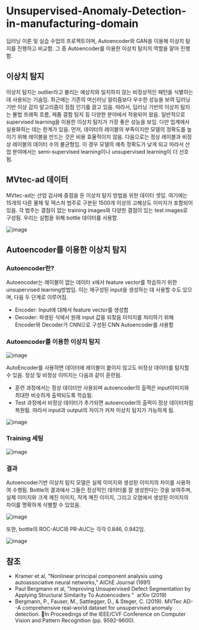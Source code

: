 # Unsupervised-Anomaly-Detection-in-manufacturing-domain
딥러닝 이론 및 실습 수업의 프로젝트이며, Autoencoder와 GAN을 이용해 이상치 탐지를 진행하고 비교함. 그 중 Autoencoder를 이용한 이상치 탐지의 역할을 맡아 진행함. 
## 이상치 탐지
이상치 탐지는 outlier라고 불리는 예상치와 일치하지 않는 비정상적인 패턴을 식별하는 데 사용되는 기숨임. 최근에는 기존의 머신러닝 알리즘보다 우수한 성능을 보여 딥러닝 기반 이상 감지 알고리즘이 점점 인기를 끌고 있음. 따라서, 딥러닝 기반의 이상치 탐지는 불법 프래픽 흐름, 제품 결함 탐지 등 다양한 분야에서 적용되어 왔음. 일반적으로 supervised learning을 이용한 이상치 탐지가 가장 좋은 성능을 보임. 다만 업계에서 실용화하는 데는 한계가 있음. 먼저, 데이터의 레이블의 부족이지만 모델의 정확도를 높이기 위해 레이블을 만드는 것은 비용 효율적이지 않음. 다음으로는 정상 레이블과 비정상 레이블의 데이터 수의 불균형임. 이 경우 모델의 예측 정확도가 낮게 되고 따라서 산업 분야에서는 semi-supervised learning이나 unsupervised learning이 더 선호 됨.
## MVtec-ad 데이터
MVtec-ad는 산업 검사에 중점을 둔 이상치 탐지 방법을 위한 데이터 셋임. 여기에는 15개의 다른 물체 및 텍스처 범주로 구분된 1500개 이상의 고해상도 이미지가 포함되어 있음. 각 범주는 결점이 없는 training images와 다양한 결점이 있는 test images로 구성됨. 우리는 실험을 위해 bottle 데이터를 사용함.

![image](https://user-images.githubusercontent.com/67357059/146854209-9474d22a-b6d5-46a4-8d0e-9b6dfa5630c8.png)
## Autoencoder를 이용한 이상치 탐지
### Autoencoder란?
Autoencoder는 레이블이 없는 데이터 x에서 feature vector를 학습하기 위한 unsupervised learning방법임. 이는 재구성된 input을 생성하는 데 사용할 수도 있으며, 다음 두 단계로 이루어짐.
- Encoder: Input에 대해서 feature vector를 생성함
- Decoder: 파생된 식에서 원래 input 값을 되찾음
이미지를 처리하기 위해 Encoder와 Decoder가 CNN으로 구성된 CNN Autoencoder를 사용함
### Autoencoder를 이용한 이상치 탐지
![image](https://user-images.githubusercontent.com/67357059/146855466-0cdbb77a-fa32-4c1a-9e68-324691f1d45d.png)

AutoEncoder를 사용하면 데이터에 레이블이 붙이지 않고도 비정상 데이터를 탐지할 수 있음. 정상 및 비정상 이미지는 다음과 같이 훈련됨.
- 훈련 과정에서는 정상 데이터만 사용되며 autoencoder의 출력은 input이미지와 최대한 비슷하게 출력되도록 학습됨.
- Test 과정에서 비정상 데이터가 추가되면 autoencoder의 출력이 정상 데이터처럼 복원됨. 따라서 input과 output의 차이가 커져 이상치 탐지가 가능하게 됨.

![image](https://user-images.githubusercontent.com/67357059/146855836-3b2964fd-b0fd-4150-86d7-472ac649f5cf.png)

### Training 세팅
![image](https://user-images.githubusercontent.com/67357059/146855952-6c0e4c04-3412-459a-ae88-c1df87cb2051.png)

### 결과
Autoencoder기반 이상치 탐지 모델은 실제 이미지와 생성된 이미지의 차이를 사용하여 수행됨. Bottle의 결과에서 그들은 정상적인 데이터를 잘 생성한다는 것을 보여주며, 실제 이미지와 크게 깨진 이미지, 작게 깨진 이미지, 그리고 오염에서 생성된 이미지의 차이를 명확하게 식별할 수 있었음.

![image](https://user-images.githubusercontent.com/67357059/146856373-f0ce38e5-779e-4fb1-89c9-44130468c894.png)

또한, bottle의 ROC-AUC와 PR-AUC는 각각 0.846, 0.942임.

![image](https://user-images.githubusercontent.com/67357059/146856560-e70c8b66-95af-41dc-8551-cc9ed8e69861.png)

## 참조
* Kramer et al, "Nonlinear principal component analysis using autoassociative neural networks," AIChE Journal (1991)
* Paul Bergmann et al,  "Improving Unsupervised Defect Segmentation by Applying Structural Similarity To Autoencoders "  arXiv (2019)
* Bergmann, P., Fauser, M., Sattlegger, D., & Steger, C. (2019). MVTec AD--A comprehensive real-world dataset for unsupervised anomaly detection. In Proceedings of the IEEE/CVF Conference on Computer Vision and Pattern Recognition (pp. 9592-9600). 




